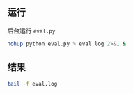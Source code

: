 ## 运行

后台运行 `eval.py`

```bash
nohup python eval.py > eval.log 2>&1 &
```

## 结果

```bash
tail -f eval.log
```

